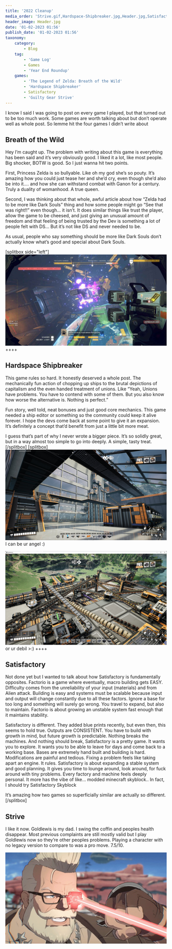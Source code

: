 ```yaml
---
title: '2022 Cleanup'
media_order: 'Strive.gif,Hardspace-Shipbreaker.jpg,Header.jpg,Satisfactory1.jpg,Satisfactory2.jpg'
header_image: Header.jpg
date: '01-02-2023 01:56'
publish_date: '01-02-2023 01:56'
taxonomy:
    category:
        - Blog
    tag:
        - 'Game Log'
        - Games
        - 'Year End Roundup'
    games:
        - 'The Legend of Zelda: Breath of the Wild'
        - 'Hardspace Shipbreaker'
        - Satisfactory
        - 'Guilty Gear Strive'
---
```


I know I said I was going to post on every game I played, but that turned out to be too much work. Some games are worth talking about but don’t operate well as whole post. So lemme hit the four games I didn’t write about

## Breath of the Wild

Hey I’m caught up. The problem with writing about this game is everything has been said and it’s very obviously good. I liked it a lot, like most people. Big shocker, BOTW is good. So I just wanna hit two points.

First, Princess Zelda is so bullyable. Like oh my god she’s so pouty. It’s amazing how you could just tease her and she’d cry, even though she’d also be into it…. and how she can withstand combat with Ganon for a century. Truly a duality of womanhood. A true queen.

Second, I was thinking about that whole, awful article about how “Zelda had to be more like Dark Souls” thing and how some people might go “See that was right!!” even though… it isn’t. It does similar things like trust the player, allow the game to be cheesed, and just giving an unusual amount of freedom and that feeling of being trusted by the Dev is something a lot of people felt with DS… But it’s not like DS and never needed to be.

As usual, people who say something should be more like Dark Souls don’t actually know what’s good and special about Dark Souls.

[splitbox side="left"]
![Hardspace-Shipbreaker](Hardspace-Shipbreaker.jpg?lightbox)
++++
## Hardspace Shipbreaker

This game rules so hard. It honestly deserved a whole post. The mechanically fun action of chopping up ships to the brutal depictions of capitalism and the even handed treatment of unions. Like “Yeah, Unions have problems. You have to contend with some of them. But you also know how worse the alternative is. Nothing is perfect.”

Fun story, well told, neat bonuses and just good core mechanics. This game needed a ship editor or something so the community could keep it alive forever. I hope the devs come back at some point to give it an expansion. It’s definitely a concept that’d benefit from just a little bit more meat.

I guess that’s part of why I never wrote a bigger piece. It’s so solidly great, but in a way almost too simple to go into deeply. A simple, tasty treat.
[/splitbox]
[splitbox]
![Satisfactory1](Satisfactory1.jpg?lightbox)<br>
I can be ur angel :)

![Satisfactory2](Satisfactory2.jpg?lightbox)<br>
or ur debil >:)
++++
## Satisfactory

Not done yet but I wanted to talk about how Satisfactory is fundamentally opposites. Factorio is a game where eventually, macro building gets EASY. Difficulty comes from the unreliability of your input (materials) and from Alien attack. Building is easy and systems must be scalable because input and output will change constantly due to all these factors. Ignore a base for too long and something will surely go wrong. You travel to expand, but also to maintain. Factorio is about growing an unstable system fast enough that it maintains stability.

Satisfactory is different. They added blue prints recently, but even then, this seems to hold true. Outputs are CONSISTENT. You have to build with growth in mind, but future growth is predictable. Nothing breaks the machines. And nothing should break, Satisfactory is a pretty game. It wants you to explore. It wants you to be able to leave for days and come back to a working base. Bases are extremely hand built and building is hard. Modifications are painful and tedious. Fixing a problem feels like taking apart an engine. It rules. Satisfactory is about expanding a stable system and good planning. It gives you time to lounge around, look around, for fuck around with tiny problems. Every factory and machine feels deeply personal. It more has the vibe of like… modded minecraft skyblock.. In fact, I should try Satisfactory Skyblock

It’s amazing how two games so superficially similar are actually so different.
[/splitbox]
## Strive

I like it now. Goldlewis is my dad. I swing the coffin and peoples health disappear. Most previous complaints are still mostly valid but I play Goldlewis now so they’re other peoples problems. Playing a character with no legacy version to compare to was a pro move. 7.5/10.

![Strive](Strive.gif "Strive")